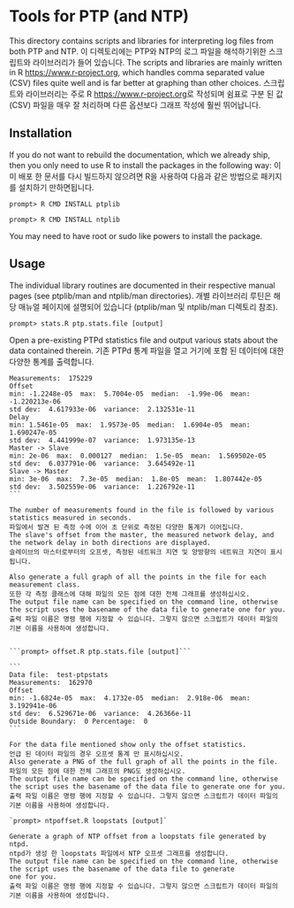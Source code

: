 # Tools for PTP (and NTP) #

This directory contains scripts and libraries for interpreting log files from both PTP and NTP.
이 디렉토리에는 PTP와 NTP의 로그 파일을 해석하기위한 스크립트와 라이브러리가 들어 있습니다.
The scripts and libraries are mainly written in R <https://www.r-project.org>, which handles comma separated value (CSV) files quite well and is far better at graphing than other choices.
스크립트와 라이브러리는 주로 R <https://www.r-project.org>로 작성되며 쉼표로 구분 된 값 (CSV) 파일을 매우 잘 처리하며 다른 옵션보다 그래프 작성에 훨씬 뛰어납니다.

## Installation ##

If you do not want to rebuild the documentation, which we already ship, then you only need to use R to install the packages in the
following way:
이미 배포 한 문서를 다시 빌드하지 않으려면 R을 사용하여 다음과 같은 방법으로 패키지를 설치하기 만하면됩니다.

`prompt> R CMD INSTALL ptplib`

`prompt> R CMD INSTALL ntplib`

You may need to have root or sudo like powers to install the package.

## Usage ##

The individual library routines are documented in their respective manual pages (see ptplib/man and ntplib/man directories).
개별 라이브러리 루틴은 해당 매뉴얼 페이지에 설명되어 있습니다 (ptplib/man 및 ntplib/man 디렉토리 참조).

```prompt> stats.R ptp.stats.file [output]```

Open a pre-existing PTPd statistics file and output various stats about the data contained therein.
기존 PTPd 통계 파일을 열고 거기에 포함 된 데이터에 대한 다양한 통계를 출력합니다.

````
Measurements:  175229
Offset
min: -1.2248e-05  max:  5.7004e-05  median:  -1.99e-06  mean:  -1.220213e-06
std dev:  4.617933e-06  variance:  2.132531e-11
Delay
min: 1.5461e-05  max:  1.9573e-05  median:  1.6904e-05  mean:  1.690247e-05
std dev:  4.441999e-07  variance:  1.973135e-13
Master -> Slave
min: 2e-06  max:  0.000127  median:  1.5e-05  mean:  1.569502e-05
std dev:  6.037791e-06  variance:  3.645492e-11
Slave -> Master
min: 3e-06  max:  7.3e-05  median:  1.8e-05  mean:  1.807442e-05
std dev:  3.502559e-06  variance:  1.226792e-11
```

The number of measurements found in the file is followed by various statistics measured in seconds. 
파일에서 발견 된 측정 수에 이어 초 단위로 측정된 다양한 통계가 이어집니다. 
The slave's offset from the master, the measured network delay, and the network delay in both directions are displayed.
슬레이브의 마스터로부터의 오프셋, 측정된 네트워크 지연 및 양방향의 네트워크 지연이 표시됩니다.

Also generate a full graph of all the points in the file for each measurement class.
또한 각 측정 클래스에 대해 파일의 모든 점에 대한 전체 그래프를 생성하십시오.
The output file name can be specified on the command line, otherwise the script uses the basename of the data file to generate one for you.
출력 파일 이름은 명령 행에 지정할 수 있습니다. 그렇지 않으면 스크립트가 데이터 파일의 기본 이름을 사용하여 생성합니다.


```prompt> offset.R ptp.stats.file [output]```

```
Data file:  test-ptpstats
Measurements:  162970
Offset
min: -1.6824e-05  max:  4.1732e-05  median:  2.918e-06  mean:  3.192941e-06
std dev:  6.529671e-06  variance:  4.26366e-11
Outside Boundary:  0 Percentage:  0
```

For the data file mentioned show only the offset statistics.
언급 된 데이터 파일의 경우 오프셋 통계 만 표시하십시오.
Also generate a PNG of the full graph of all the points in the file.
파일의 모든 점에 대한 전체 그래프의 PNG도 생성하십시오.
The output file name can be specified on the command line, otherwise the script uses the basename of the data file to generate one for you.
출력 파일 이름은 명령 행에 지정할 수 있습니다. 그렇지 않으면 스크립트가 데이터 파일의 기본 이름을 사용하여 생성합니다.

`prompt> ntpoffset.R loopstats [output]`

Generate a graph of NTP offset from a loopstats file generated by ntpd.
ntpd가 생성 한 loopstats 파일에서 NTP 오프셋 그래프를 생성합니다.
The output file name can be specified on the command line, otherwise the script uses the basename of the data file to generate
one for you.
출력 파일 이름은 명령 행에 지정할 수 있습니다. 그렇지 않으면 스크립트가 데이터 파일의 기본 이름을 사용하여 생성합니다.
